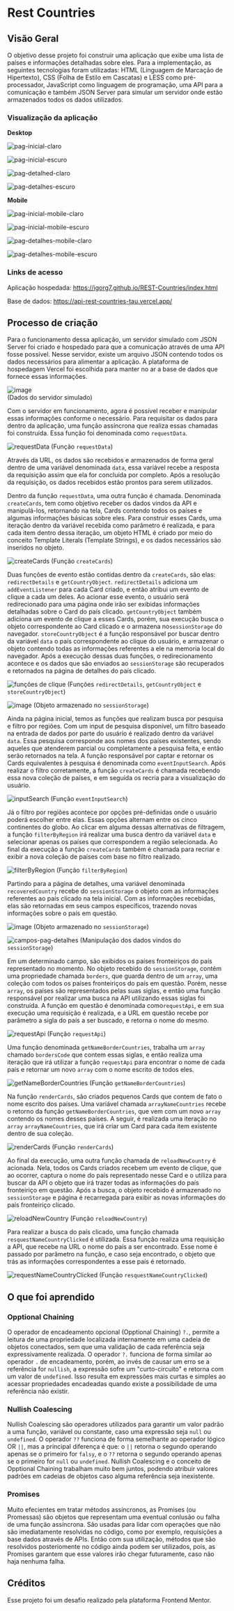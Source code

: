 # Rest Countries 

## Visão Geral

O objetivo desse projeto foi construir uma aplicação que exibe uma lista de países e informações detalhadas sobre eles. Para a implementação, as seguintes tecnologias foram utilizadas: HTML (Linguagem de Marcação de Hipertexto), CSS (Folha de Estilo em Cascatas) e LESS como pré-processador, JavaScript como linguagem de programação, uma API para a comunicação e também JSON Server para simular um servidor onde estão armazenados todos os dados utilizados.

### Visualização da aplicação

**Desktop**

![pag-inicial-claro](https://github.com/user-attachments/assets/53291c2b-66dc-48d4-a232-fa00fd391929)

![pag-inicial-escuro](https://github.com/user-attachments/assets/395b1f83-518e-4efe-9dc1-811204796d60)

![pag-detalhed-claro](https://github.com/user-attachments/assets/3e5156c4-e38f-4728-857e-bb308a1a2596)

![pag-detalhes-escuro](https://github.com/user-attachments/assets/ae64aba6-fcaa-4dbd-8b32-fdaac3598dfe)

**Mobile**

![pag-inicial-mobile-claro](https://github.com/user-attachments/assets/8174d2b7-364c-4e27-a62d-442ed8d303e7)

![pag-inicial-mobile-escuro](https://github.com/user-attachments/assets/63f23d1d-90ab-43f9-a74f-b0af1bcccdd4)

![pag-detalhes-mobile-claro](https://github.com/user-attachments/assets/729aed9a-c155-49b9-b938-9c72d5fd8454)

![pag-detalhes-mobile-escuro](https://github.com/user-attachments/assets/b72f2e2d-248d-46f7-9d2b-b76285ce21f9)

### Links de acesso

Aplicação hospedada: https://igorg7.github.io/REST-Countries/index.html

Base de dados: https://api-rest-countries-tau.vercel.app/

## Processo de criação

Para o funcionamento dessa aplicação, um servidor simulado com JSON Server foi criado e hospedado para que a comunicação através de uma API fosse possível. Nesse servidor, existe um arquivo JSON contendo todos os dados necessários para alimentar a aplicação. A plataforma de hospedagem Vercel foi escolhida para manter no ar a base de dados que fornece essas informações.

![image](https://github.com/user-attachments/assets/f3bf3838-0b45-4cf9-89a0-c35b50d3ab1d)
<br/> (Dados do servidor simulado)

Com o servidor em funcionamento, agora é possível receber e manipular essas informações conforme o necessário. Para requisitar os dados para dentro da aplicação, uma função assíncrona que realiza essas chamadas foi construída. Essa função foi denominada como `requestData`.

![requestData](https://github.com/user-attachments/assets/6c6a8437-4b30-4470-afca-080e78a09ca0)
(Função `requestData`)

Através da URL, os dados são recebidos e armazenados de forma geral dentro de uma variável denominada `data`, essa variável recebe a resposta da requisição assim que ela for concluída por completo. Após a resolução da requisição, os dados recebidos estão prontos para serem utilizados.

Dentro da função `requestData`, uma outra função é chamada. Denominada `createCards`, tem como objetivo receber os dados vindos da API e manipulá-los, retornando na tela, Cards contendo todos os países e algumas informações básicas sobre eles. Para construir esses Cards, uma iteração dentro da variável recebida como parâmetro é realizada, e para cada item dentro dessa iteração, um objeto HTML é criado por meio do conceito Template Literals (Template Strings), e os dados necessários são inseridos no objeto.

![createCards](https://github.com/user-attachments/assets/0462c4d3-603f-4d4a-92ad-4e79cf993c5f)
(Função `createCards`)

Duas funções de evento estão contidas dentro da `createCards`, são elas: `redirectDetails` e `getCountryObject`. `redirectDetails` adiciona um `addEventListener` para cada Card criado, e então atribui um evento de clique a cada um deles. Ao acionar esse evento, o usuário será redirecionado para uma página onde irão ser exibidas informações detalhadas sobre o Card do país clicado. `getCountryObject` também adiciona um evento de clique a esses Cards, porém, sua execução busca o objeto correspondente ao Card clicado e o armazena no`sessionStorage` do navegador. `storeCountryObject` é a função responsável por buscar dentro da variável `data` o país correspondente ao clique do usuário, e armazenar o objeto contendo todas as informações referentes a ele na memoria local do navegador. Após a execução dessas duas funções, o redirecionamento acontece e os dados que são enviados ao `sessionStorage` são recuperados e retornados na página de detalhes do país clicado.

![funções de clique](https://github.com/user-attachments/assets/562868ec-c09a-426a-9ca1-2090304f902e)
(Funções `redirectDetails`, `getCountryObject` e `storeCountryObject`)

![image](https://github.com/user-attachments/assets/e445010e-b8c8-4a71-9c63-cebdd6ec9b7d)
(Objeto armazenado no `sessionStorage`)

Ainda na página inicial, temos as funções que realizam busca por pesquisa e filtro por regiões. Com um input de pesquisa disponível, um filtro baseado na entrada de dados por parte do usuário é realizado dentro da variável `data`. Essa pesquisa corresponde aos nomes dos países existentes, sendo aqueles que atenderem parcial ou completamente a pesquisa feita, e então serão retornados na tela. A função responsável por captar e retornar os Cards equivalentes à pesquisa é denominada como `eventInputSearch`. Após realizar o filtro corretamente, a função `createCards` é chamada recebendo essa nova coleção de países, e em seguida os recria para a visualização do usuário.

![inputSearch](https://github.com/user-attachments/assets/2afe17da-5a14-499f-80c1-2fb0114baa5c)
(Função `eventInputSearch`)

Já o filtro por regiões acontece por opções pré-definidas onde o usuário poderá escolher entre elas. Essas opções alternam entre os cinco continentes do globo. Ao clicar em alguma dessas alternativas de filtragem, a função `filterByRegion` irá realizar uma busca dentro da variável `data` e selecionar apenas os países que correspondem a região selecionada. Ao final da execução a função `createCards` também é chamada para recriar e exibir a nova coleção de países com base no filtro realizado.

![filterByRegion](https://github.com/user-attachments/assets/56988b70-0228-4658-82e3-c15538d1d479)
(Função `filterByRegion`)

Partindo para a página de detalhes, uma variável denominada `recoveredCountry` recebe do `sessionStorage` o objeto com as informações referentes ao país clicado na tela inicial. Com as informações recebidas, elas são retornadas em seus campos específicos, trazendo novas informações sobre o país em questão.

![image](https://github.com/user-attachments/assets/ccaffd7a-cda6-47cd-a44f-3e127dbf9fac)
(Objeto armazenado no `sessionStorage`)

![campos-pag-detalhes](https://github.com/user-attachments/assets/d34ff962-04dc-45d5-b186-8710dafb7666)
(Manipulação dos dados vindos do `sessionStorage`)

Em um determinado campo, são exibidos os países fronteiriços do país representado no momento. No objeto recebido do `sessionStorage`, contém uma propriedade chamada `borders`, que guarda dentro de um `array`, uma coleção com todos os países fronteiriços do país em questão. Porém, nesse `array`, os países são representados pelas suas siglas, e então uma função responsável por realizar uma busca na API utilizando essas siglas foi construída. A função em questão é denominada como`requestApi`, e em sua execução uma requisição é realizada, e a URL em questão recebe por parâmetro a sigla do país a ser buscado, e retorna o nome do mesmo.

![requestApi](https://github.com/user-attachments/assets/f9d8d793-1926-4612-b0b6-fdcfac1370e9)
(Função `requestApi`)

Uma função denominada `getNameBorderCountries`, trabalha um `array` chamado `bordersCode` que contem essas siglas, e então realiza uma iteração que irá utilizar a função `requestApi` para encontrar o nome de cada país e retornar um novo `array` com o nome escrito de todos eles.

![getNameBorderCountries](https://github.com/user-attachments/assets/6fc23107-bbbb-41e5-9b7a-0b6c7bc85e0a)
(Função `getNameBorderCountries`)

Na função `renderCards`, são criados pequenos Cards que contem de fato o nome escrito dos países. Uma variável chamada `arrayNameCountries` recebe o retorno da função `getNameBorderCountries`, que vem com um novo `array` contendo os nomes desses países. A seguir, é realizada uma iteração no `array` `arrayNameCountries`, que irá criar um Card para cada item existente dentro de sua coleção.

![renderCards](https://github.com/user-attachments/assets/476179ad-2899-4e26-89a4-bdcfeec75eb8)
(Função `renderCards`)

Ao final da execução, uma outra função chamada de `reloadNewCountry` é acionada. Nela, todos os Cards criados recebem um evento de clique, que ao ocorrer, captura o nome do país representado nesse Card e o utiliza para buscar da API o objeto que irá trazer todas as informações do país fronteiriço em questão. Após a busca, o objeto recebido é armazenado no `sessionStorage` e página é recarregada para exibir as novas informações do país fronteiriço clicado.

![reloadNewCountry](https://github.com/user-attachments/assets/c21ab739-5661-45cc-b060-b097154747a0)
(Função `reloadNewCountry`)

Para realizar a busca do país clicado, uma função chamada `resquestNameCountryClicked` é utilizada. Essa função realiza uma requisição a API, que recebe na URL o nome do país a ser encontrado. Esse nome é passado por parâmetro na função, e caso seja encontrado, o objeto que trás as informações correspondentes a esse país é retornado.

![requestNameCountryClicked](https://github.com/user-attachments/assets/7ace4757-f0bc-45fa-b0de-f1bc70bc86f1)
(Função `resquestNameCountryClicked`)

## O que foi aprendido

### Opptional Chaining

O operador de encadeamento opcional (Opptional Chaining) `?.`, permite a leitura de uma propriedade localizada internamente em uma cadeia de objetos conectados, sem que uma validação de cada referência seja expressivamente realizada. O operador `?.` funciona de forma similar ao operador `.` de encadeamento, porém, ao invés de causar um erro se a referência for `nullish`, a expressão sofre um "curto-circuito" e retorna com um valor de `undefined`. Isso resulta em expressões mais curtas e simples ao acessar propriedades encadeadas quando existe a possibilidade de uma referência não existir.

### Nullish Coalescing

Nullish Coalescing são operadores utilizados para garantir um valor padrão a uma função, variável ou constante, caso uma expressão seja `null` ou `undefined`. O operador `??` funciona de forma semelhante ao operador lógico OR `||`, mas a principal diferença é que: o `||` retorna o segundo operando apenas se o primeiro for `falsy`, e o `??` retorna o segundo operando apenas se o primeiro for `null` ou `undefined`. Nullish Coalescing e o conceito de Opptional Chaining trabalham muito bem juntos, podendo atribuir valores padrões em cadeias de objetos caso alguma referência seja inexistente. 

### Promises 

Muito efecientes em tratar métodos assíncronos, as Promises (ou Promessas) são objetos que representam uma eventual conlusão ou falha de uma função assíncrona. São usadas para lidar com operações que não são imediatamente resolvidas no código, como por exemplo, requisições a base dados através de APIs. Então com sua utilização, métodos que são resolvidos posteriomente no código ainda podem ser utilizados, pois, as Promises garantem que esse valores irão chegar futuramente, caso não haja nenhuma falha.

## Créditos

Esse projeto foi um desafio realizado pela plataforma Frontend Mentor.
